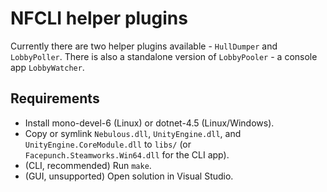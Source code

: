 # NFCLI helper plugins

Currently there are two helper plugins available - `HullDumper` and `LobbyPoller`.
There is also a standalone version of `LobbyPooler` - a console app `LobbyWatcher`.

## Requirements

- Install mono-devel-6 (Linux) or dotnet-4.5 (Linux/Windows).
- Copy or symlink `Nebulous.dll`, `UnityEngine.dll`, and `UnityEngine.CoreModule.dll` to `libs/` (or `Facepunch.Steamworks.Win64.dll` for the CLI app).
- (CLI, recommended) Run `make`.
- (GUI, unsupported) Open solution in Visual Studio.
